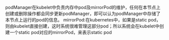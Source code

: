 podManager在kubelet中负责内存中pod及mirrorPod的维护，任何在本节点上创建或删除操作都会同步更新podManager，即可以认为podManager中存储了本节点上运行的pod的信息。
mirrorPod:在kubernetes中，如果是static pod，则由kubelet直接创建，这时系统很难管理这部分pod；所以系统会在kubelet中创建一个static pod对应的mirrorPod，来表示static pod